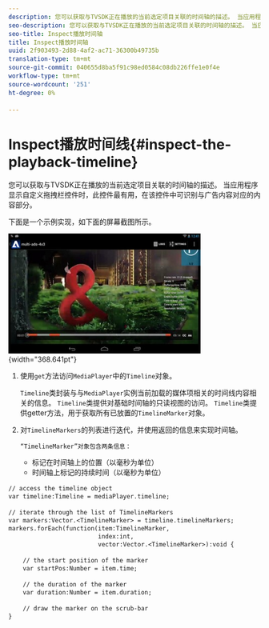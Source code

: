 ```yaml
---
description: 您可以获取与TVSDK正在播放的当前选定项目关联的时间轴的描述。 当应用程序显示自定义拖拽栏控件时，此控件最有用，在该控件中可识别与广告内容对应的内容部分。
seo-description: 您可以获取与TVSDK正在播放的当前选定项目关联的时间轴的描述。 当应用程序显示自定义拖拽栏控件时，此控件最有用，在该控件中可识别与广告内容对应的内容部分。
seo-title: Inspect播放时间轴
title: Inspect播放时间轴
uuid: 2f903493-2d88-4af2-ac71-36300b49735b
translation-type: tm+mt
source-git-commit: 040655d8ba5f91c98ed0584c08db226ffe1e0f4e
workflow-type: tm+mt
source-wordcount: '251'
ht-degree: 0%

---
```



# Inspect播放时间线{#inspect-the-playback-timeline}

您可以获取与TVSDK正在播放的当前选定项目关联的时间轴的描述。 当应用程序显示自定义拖拽栏控件时，此控件最有用，在该控件中可识别与广告内容对应的内容部分。

下面是一个示例实现，如下面的屏幕截图所示。
<!--<a id="fig_6D9FB3764F3947A38B8E7726187BD461"></a>-->

![](assets/inspect-playback.jpg){width=&quot;368.641pt&quot;}

1. 使用`get`方法访问`MediaPlayer`中的`Timeline`对象。

   `Timeline`类封装与与`MediaPlayer`实例当前加载的媒体项相关的时间线内容相关的信息。 `Timeline`类提供对基础时间轴的只读视图的访问。 `Timeline`类提供getter方法，用于获取所有已放置的`TimelineMarker`对象。

1. 对`TimelineMarkers`的列表进行迭代，并使用返回的信息来实现时间轴。

       “TimelineMarker”对象包含两条信息：
   
   * 标记在时间轴上的位置（以毫秒为单位）
   * 时间轴上标记的持续时间（以毫秒为单位）

<!--<a id="example_BA936629E82B4082A2E2C548E3FC3357"></a>-->

```
// access the timeline object 
var timeline:Timeline = mediaPlayer.timeline; 
 
// iterate through the list of TimelineMarkers 
var markers:Vector.<TimelineMarker> = timeline.timelineMarkers; 
markers.forEach(function(item:TimelineMarker,  
                         index:int,  
                         vector:Vector.<TimelineMarker>):void { 
    
    // the start position of the marker 
    var startPos:Number = item.time; 
 
    // the duration of the marker 
    var duration:Number = item.duration; 
 
    // draw the marker on the scrub-bar 
}
```

